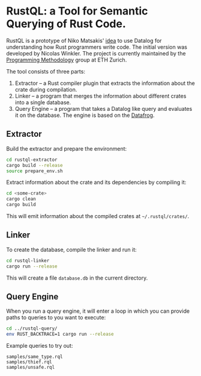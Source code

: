 # RustQL: a Tool for Semantic Querying of Rust Code.

RustQL is a prototype of Niko Matsakis'
[idea](http://smallcultfollowing.com/babysteps/blog/2017/02/17/project-idea-datalog-output-from-rustc/)
to use Datalog for understanding how Rust programmers write code. The
initial version was developed by Nicolas Winkler. The project is
currently maintained by the [Programming
Methodology](http://www.pm.inf.ethz.ch/) group at ETH Zurich.

The tool consists of three parts:

1.  Extractor – a Rust compiler plugin that extracts the information
    about the crate during compilation.
2.  Linker – a program that merges the information about different
    crates into a single database.
3.  Query Engine – a program that takes a Datalog like query and
    evaluates it on the database. The engine is based on the
    [Datafrog](https://crates.io/crates/datafrog).

## Extractor

Build the extractor and prepare the environment:

```bash
cd rustql-extractor
cargo build --release
source prepare_env.sh
```

Extract information about the crate and its dependencies by compiling
it:

```bash
cd <some-crate>
cargo clean
cargo build
```

This will emit information about the compiled crates at `~/.rustql/crates/`.

## Linker

To create the database, compile the linker and run it:

```bash
cd rustql-linker
cargo run --release
```

This will create a file `database.db` in the current directory.

## Query Engine

When you run a query engine, it will enter a loop in which you can
provide paths to queries to you want to execute:

```bash
cd ../rustql-query/
env RUST_BACKTRACE=1 cargo run --release
```

Example queries to try out:

```plain
samples/same_type.rql
samples/thief.rql
samples/unsafe.rql
```
